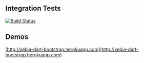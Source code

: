## Integration Tests

[![Build Status](https://drone.io/github.com/xebia-france/dart_bootstrap/status.png)](https://drone.io/github.com/xebia-france/dart_bootstrap/latest)

## Demos

[http://xebia-dart-bootstrap.herokuapp.com](http://xebia-dart-bootstrap.herokuapp.com)